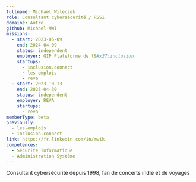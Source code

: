 ```yaml
---
fullname: Michaël Wileczek
role: Consultant cybersécurité / RSSI
domaine: Autre
github: Michael-MWI
missions:
  - start: 2023-05-09
    end: 2024-04-09
    status: independent
    employer: GIP Plateforme de l&#x27;inclusion
    startups:
      - inclusion.connect
      - les-emplois
      - reva
  - start: 2023-10-13
    end: 2025-04-30
    status: independent
    employer: REVA
    startups:
      - reva
memberType: beta
previously:
  - les-emplois
  - inclusion.connect
link: https://fr.linkedin.com/in/mwik
competences:
  - Sécurité informatique
  - Administration Système
---
```


Consultant cybersécurité depuis 1998, fan de concerts indie et de voyages
